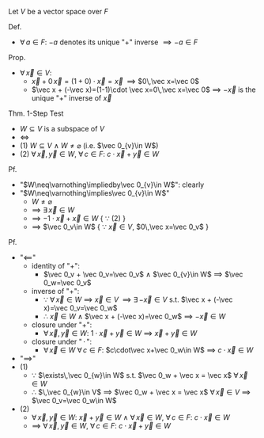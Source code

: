 
Let $V$ be a vector space over $F$



Def.
- $\forall\,a\in F$: $-a$ denotes its unique "$+$" inverse $\implies-a\in F$

Prop.
- $\forall\, \vec x\in V$:
	- $\vec x + 0\,\vec x= (1+0)\cdot\vec x = \vec x$        $\;\implies$ $0\,\vec x=\vec 0$
	- $\vec x + (-\vec x)=(1-1)\cdot \vec x=0\,\vec x=\vec 0$
	  $\implies$ $-\vec x$ is the unique "$+$" inverse of $\vec x$

Thm. 1-Step Test
- $W\subseteq V$ is a subspace of $V$
- $\iff$
- (1) $W\subseteq V$  $\land$  $W\neq\varnothing$  (i.e. $\vec 0_{v}\in W$)
- (2) $\forall\,\vec x,\,\vec y\in W$, $\forall\,c\in F$:  $c\cdot\vec x+\vec y\in W$

Pf.
- "$W\neq\varnothing\impliedby\vec 0_{v}\in W$":  clearly
- "$W\neq\varnothing\implies\vec 0_{v}\in W$"
	- $W\neq\varnothing$
	- $\implies$ $\exists\,\vec x\in W$
	- $\implies$ $-1\cdot\vec x+\vec x\in W$  { $\because$ (2) }
	- $\implies$ $\vec 0_v\in W$         { $\because$ $\vec x\in V$, $0\,\vec x=\vec 0_v$ }

Pf.
- "$\impliedby$"
	- identity of "$+$":
		- $\vec 0_v + \vec 0_v=\vec 0_v$  $\land$  $\vec 0_{v}\in W$ $\implies$ $\vec 0_w=\vec 0_v$
	- inverse of "$+$":
		- $\because$  $\forall\,\vec x\in W$ $\implies$ $\vec x\in V$
		             $\;\implies$ $\exists\,$$-\vec x\in V$  s.t. $\vec x + (-\vec x)=\vec 0_v=\vec 0_w$
		- $\therefore$  $\vec x\in W$  $\land$  $\vec x + (-\vec x)=\vec 0_w$ $\implies$ $-\vec x\in W$
	- closure under "$+$":
		- $\forall\,\vec x,\,\vec y\in W$:  $1\cdot\vec x+\vec y\in W$ $\implies$ $\vec x+\vec y\in W$
	- closure under "$\,\cdot\,$":
		- $\forall\,\vec x\in W$ $\forall\,c\in F$:  $c\cdot\vec x+\vec 0_w\in W$ $\implies$ $c\cdot\vec x\in W$
- "$\implies$"
- (1)
	- $\because$  $\exists\,\vec 0_{w}\in W$  s.t.  $\vec 0_w + \vec x = \vec x$  $\forall\,\vec x\in W$
	- $\therefore$  $\,\vec 0_{w}\in V$ $\implies$ $\vec 0_w + \vec x = \vec x$  $\forall\,\vec x\in V$ $\implies$ $\vec 0_v=\vec 0_w\in W$
- (2)
	- $\forall\,\vec x,\,\vec y\in W$:  $\vec x+\vec y\in W$
	   $\land$  $\forall\,\vec x\in W$, $\forall\,c\in F$:  $c\cdot \vec x\in W$
	- $\implies$  $\forall\,\vec x,\,\vec y\in W$, $\forall\,c\in F$:  $c\cdot\vec x+\vec y\in W$